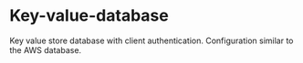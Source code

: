 # Key-value-database
Key value store database with client authentication. Configuration similar to the AWS database.
